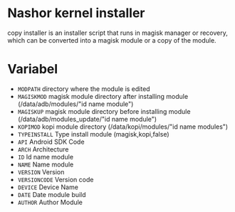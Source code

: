 # Nashor kernel installer
copy installer is an installer script that runs in magisk manager or recovery, which can be converted into a magisk module or a copy of the module.

# Variabel
- ``MODPATH`` directory where the module is edited
- ``MAGISKMOD`` magisk module directory after installing module (/data/adb/modules/"id name module")
- ``MAGISKUP`` magisk module directory before installing module (/data/adb/modules_update/"id name module")
- ``KOPIMOD`` kopi module directory (/data/kopi/modules/"id name modules")
- ``TYPEINSTALL`` Type install module (magisk,kopi,false)
- ``API`` Android SDK Code
- ``ARCH`` Architecture
- ``ID`` Id name module
- ``NAME`` Name module
- ``VERSION`` Version
- ``VERSIONCODE`` Version code
- ``DEVICE`` Device Name
- ``DATE`` Date module build
- ``AUTHOR`` Author Module